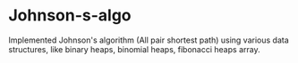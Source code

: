 # Johnson-s-algo
Implemented Johnson's algorithm (All pair shortest path) using various data structures, like binary heaps, binomial heaps, fibonacci heaps array.
